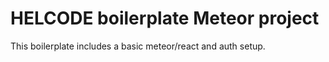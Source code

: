 # HELCODE boilerplate Meteor project

This boilerplate includes a basic meteor/react and auth setup.